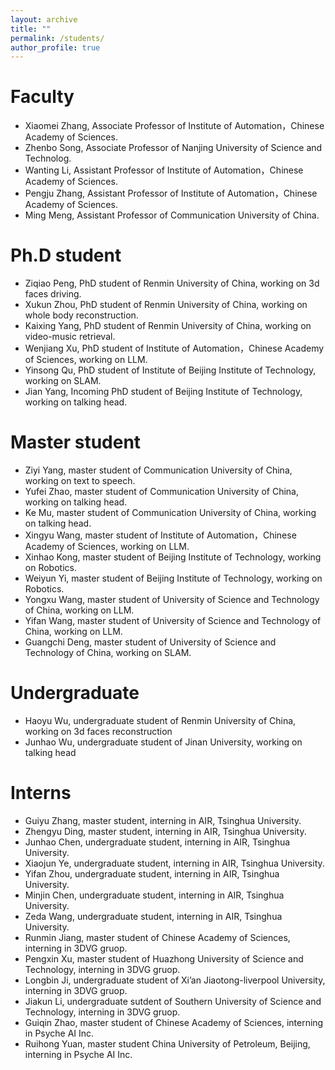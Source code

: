 ```yaml
---
layout: archive
title: ""
permalink: /students/
author_profile: true
---
```


Faculty
======
* Xiaomei Zhang, Associate Professor of Institute of Automation，Chinese Academy of Sciences.
* Zhenbo Song, Associate Professor of Nanjing University of Science and Technolog.
* Wanting Li, Assistant Professor of Institute of Automation，Chinese Academy of Sciences.
* Pengju Zhang, Assistant Professor of Institute of Automation，Chinese Academy of Sciences.
* Ming Meng,  Assistant Professor of Communication University of China.



Ph.D student
======
* Ziqiao Peng, PhD student of Renmin University of China, working on 3d faces driving.
* Xukun Zhou, PhD student of Renmin University of China, working on whole body reconstruction.
* Kaixing Yang, PhD student of Renmin University of China, working on video-music retrieval.
* Wenjiang Xu, PhD student of Institute of Automation，Chinese Academy of Sciences, working on LLM.
* Yinsong Qu, PhD student of Institute of Beijing Institute of Technology, working on SLAM.
* Jian Yang, Incoming PhD student of Beijing Institute of Technology, working on talking head.

  

Master student
======
* Ziyi Yang, master student of Communication University of China, working on text to speech.
* Yufei Zhao, master student of Communication University of China, working on talking head.
* Ke Mu, master student of Communication University of China, working on talking head.
* Xingyu Wang, master student of Institute of Automation，Chinese Academy of Sciences, working on LLM.
* Xinhao Kong, master student of Beijing Institute of Technology, working on Robotics.
* Weiyun Yi, master student of Beijing Institute of Technology, working on Robotics.
* Yongxu Wang, master student of University of Science and Technology of China, working on LLM.
* Yifan Wang, master student of University of Science and Technology of China, working on LLM.
* Guangchi Deng, master student of University of Science and Technology of China, working on SLAM.


Undergraduate
======
* Haoyu Wu, undergraduate student of Renmin University of China, working on 3d faces reconstruction
* Junhao Wu,  undergraduate student of Jinan University, working on talking head

Interns
======
* Guiyu Zhang, master student, interning in AIR, Tsinghua University.
* Zhengyu Ding, master student, interning in AIR, Tsinghua University.
* Junhao Chen, undergraduate student, interning in AIR, Tsinghua University.
* Xiaojun Ye, undergraduate student, interning in AIR, Tsinghua University.
* Yifan Zhou, undergraduate student, interning in AIR, Tsinghua University.
* Minjin Chen, undergraduate student, interning in AIR, Tsinghua University.
* Zeda Wang,  undergraduate student, interning in AIR, Tsinghua University.
* Runmin Jiang, master student of Chinese Academy of Sciences, interning in 3DVG gruop.
* Pengxin Xu, master student of Huazhong University of Science and Technology, interning in 3DVG gruop.
* Longbin Ji, undergraduate student of Xi’an Jiaotong-liverpool University, interning in 3DVG gruop.
* Jiakun Li, undergraduate sutdent of Southern University of Science and Technology, interning in 3DVG gruop.
* Guiqin Zhao, master student of Chinese Academy of Sciences, interning in Psyche AI Inc.
* Ruihong Yuan, master student China University of Petroleum, Beijing, interning in Psyche AI Inc.
  
